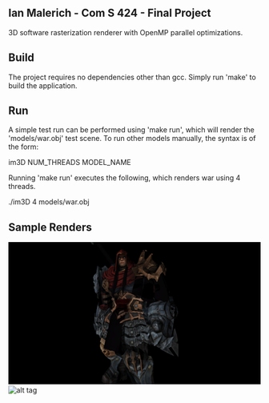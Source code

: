 ## Ian Malerich - Com S 424 - Final Project

3D software rasterization renderer with OpenMP parallel optimizations.

## Build

The project requires no dependencies other than gcc. Simply run 
'make' to build the application.

## Run

A simple test run can be performed using 'make run', which will
render the 'models/war.obj' test scene. To run other models manually,
the syntax is of the form:

im3D NUM_THREADS MODEL_NAME

Running 'make run' executes the following, which renders war using 4 threads. 

./im3D 4 models/war.obj

## Sample Renders

![alt tag](https://raw.githubusercontent.com/imalerich/im3D/master/samples/war.png)
![alt tag](https://raw.githubusercontent.com/imalerich/im3D/master/samples/dragon.png)
